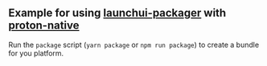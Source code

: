 ## Example for using [launchui-packager](https://github.com/mimecorg/launchui-packager) with [proton-native](https://github.com/kusti8/proton-native)

Run the `package` script (`yarn package` or `npm run package`) to create a bundle for you platform.